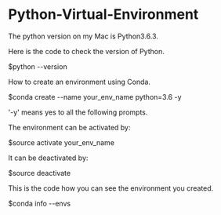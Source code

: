 # Python-Virtual-Environment

The python version on my Mac is Python3.6.3.

Here is the code to check the version of Python.

$python --version


How to create an environment using Conda.

$conda create --name your_env_name python=3.6 -y

'-y' means yes to all the following prompts.


The environment can be activated by:

$source activate your_env_name


It can be deactivated by:

$source deactivate


This is the code how you can see the environment you created.

$conda info --envs





